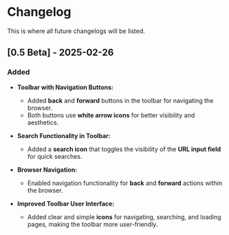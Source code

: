 # Changelog

This is where all future changelogs will be listed.

## [0.5 Beta] - 2025-02-26

### Added

- **Toolbar with Navigation Buttons:**
  - Added **back** and **forward** buttons in the toolbar for navigating the browser.
  - Both buttons use **white arrow icons** for better visibility and aesthetics.

- **Search Functionality in Toolbar:**
  - Added a **search icon** that toggles the visibility of the **URL input field** for quick searches.
  
- **Browser Navigation:**
  - Enabled navigation functionality for **back** and **forward** actions within the browser.

- **Improved Toolbar User Interface:**
  - Added clear and simple **icons** for navigating, searching, and loading pages, making the toolbar more user-friendly.
